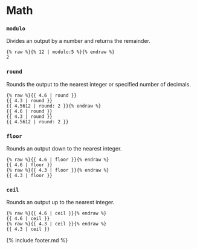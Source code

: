 # Math

### `modulo`

Divides an output by a number and returns the remainder.

```liquid
{% raw %}{% 12 | modulo:5 %}{% endraw %}
2
```

### `round`

Rounds the output to the nearest integer or specified number of decimals.

```liquid
{% raw %}{{ 4.6 | round }}
{{ 4.3 | round }}
{{ 4.5612 | round: 2 }}{% endraw %}
{{ 4.6 | round }}
{{ 4.3 | round }}
{{ 4.5612 | round: 2 }}
```

### `floor`

Rounds an output down to the nearest integer.

```jekyll
{% raw %}{{ 4.6 | floor }}{% endraw %}
{{ 4.6 | floor }}
{% raw %}{{ 4.3 | floor }}{% endraw %}
{{ 4.3 | floor }}
```

### `ceil`

Rounds an output up to the nearest integer.
```liquid
{% raw %}{{ 4.6 | ceil }}{% endraw %}
{{ 4.6 | ceil }}
{% raw %}{{ 4.3 | ceil }}{% endraw %}
{{ 4.3 | ceil }}
```
{% include footer.md %}
